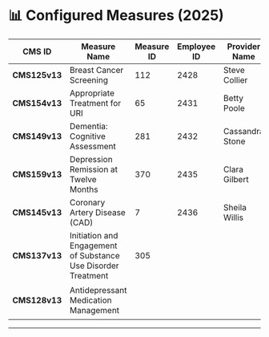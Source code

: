 # 📊 Configured Measures (2025)

| CMS ID        | Measure Name                                 | Measure ID | Employee ID | Provider Name   | Specification Link                                                | Gateway URL                                                                                                                  | Status         |
| ------------- | -------------------------------------------- | ---------- | ----------- | --------------- | ----------------------------------------------------------------- | ---------------------------------------------------------------------------------------------------------------------------- | -------------- |
| **CMS125v13** | Breast Cancer Screening                      | 112        | 2428        | Steve Collier   | [View Spec](https://static.glaceemr.com/ECQM/2025/CMS125v13.html) | [Open Gateway](https://datagateway.glaceemr.com/DataGatewayMediSpan/eCQMServices/getECQMInfoById?ids=112&reportingYear=2025) | ✅ Completed    |
| **CMS154v13** | Appropriate Treatment for URI                | 65         | 2431        | Betty Poole     | [View Spec](https://static.glaceemr.com/ECQM/2025/CMS154v13.html) | [Open Gateway](https://datagateway.glaceemr.com/DataGatewayMediSpan/eCQMServices/getECQMInfoById?ids=65&reportingYear=2025)  | ✅ Completed    |
| **CMS149v13** | Dementia: Cognitive Assessment               | 281        | 2432        | Cassandra Stone | [View Spec](https://static.glaceemr.com/ECQM/2025/CMS149v13.html) | [Open Gateway](https://datagateway.glaceemr.com/DataGatewayMediSpan/eCQMServices/getECQMInfoById?ids=281&reportingYear=2025) | ✅ Completed |
| **CMS159v13** | Depression Remission at Twelve Months        | 370        | 2435        | Clara Gilbert   | [View Spec](https://static.glaceemr.com/ECQM/2025/CMS159v13.html) | [Open Gateway](https://datagateway.glaceemr.com/DataGatewayMediSpan/eCQMServices/getECQMInfoById?ids=370&reportingYear=2025) | ✅ Completed |
| **CMS145v13** | Coronary Artery Disease (CAD)                 | 7          | 2436        | Sheila Willis   | [View Spec](https://static.glaceemr.com/ECQM/2025/CMS145v13.html) | [Open Gateway](https://datagateway.glaceemr.com/DataGatewayMediSpan/eCQMServices/getECQMInfoById?ids=7&reportingYear=2025)   | 🚧 In Progress    |
| **CMS137v13** | Initiation and Engagement of Substance Use Disorder Treatment | 305        |          |              | [View Spec](https://static.glaceemr.com/ECQM/2025/CMS137v13.html) | [Open Gateway](https://datagateway.glaceemr.com/DataGatewayMediSpan/eCQMServices/getECQMInfoById?ids=137&reportingYear=2025) | ⏳ In Queue / Upcoming |
| **CMS128v13** | Antidepressant Medication Management                          |         |          |              | [View Spec](https://static.glaceemr.com/ECQM/2025/CMS128v13.html) | [Open Gateway](https://datagateway.glaceemr.com/DataGatewayMediSpan/eCQMServices/getECQMInfoById?ids=128&reportingYear=2025) | ⏳ In Queue / Upcoming |


---


